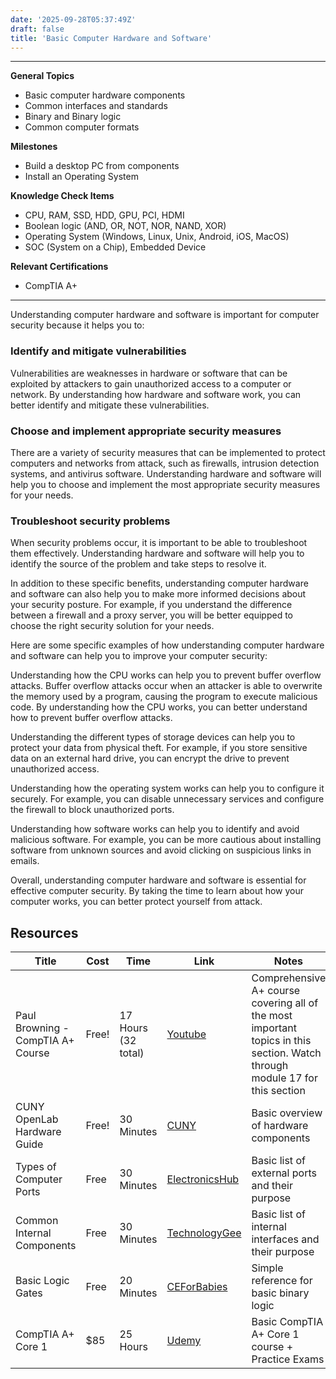 ```yaml
---
date: '2025-09-28T05:37:49Z'
draft: false
title: 'Basic Computer Hardware and Software'
---
```


---

**General Topics**

- Basic computer hardware components
- Common interfaces and standards
- Binary and Binary logic
- Common computer formats

**Milestones**

- Build a desktop PC from components
- Install an Operating System

**Knowledge Check Items**

- CPU, RAM, SSD, HDD, GPU, PCI, HDMI
- Boolean logic (AND, OR, NOT, NOR, NAND, XOR)
- Operating System (Windows, Linux, Unix, Android, iOS, MacOS)
- SOC (System on a Chip), Embedded Device

**Relevant Certifications**

- CompTIA A+

---

Understanding computer hardware and software is important for computer security because it helps you to:

### Identify and mitigate vulnerabilities
Vulnerabilities are weaknesses in hardware or software that can be exploited by attackers to gain unauthorized access to a computer or network. By understanding how hardware and software work, you can better identify and mitigate these vulnerabilities.

### Choose and implement appropriate security measures
There are a variety of security measures that can be implemented to protect computers and networks from attack, such as firewalls, intrusion detection systems, and antivirus software. Understanding hardware and software will help you to choose and implement the most appropriate security measures for your needs.

### Troubleshoot security problems
When security problems occur, it is important to be able to troubleshoot them effectively. Understanding hardware and software will help you to identify the source of the problem and take steps to resolve it.

In addition to these specific benefits, understanding computer hardware and software can also help you to make more informed decisions about your security posture. For example, if you understand the difference between a firewall and a proxy server, you will be better equipped to choose the right security solution for your needs.

Here are some specific examples of how understanding computer hardware and software can help you to improve your computer security:

Understanding how the CPU works can help you to prevent buffer overflow attacks. Buffer overflow attacks occur when an attacker is able to overwrite the memory used by a program, causing the program to execute malicious code. By understanding how the CPU works, you can better understand how to prevent buffer overflow attacks.

Understanding the different types of storage devices can help you to protect your data from physical theft. For example, if you store sensitive data on an external hard drive, you can encrypt the drive to prevent unauthorized access.

Understanding how the operating system works can help you to configure it securely. For example, you can disable unnecessary services and configure the firewall to block unauthorized ports.

Understanding how software works can help you to identify and avoid malicious software. For example, you can be more cautious about installing software from unknown sources and avoid clicking on suspicious links in emails.

Overall, understanding computer hardware and software is essential for effective computer security. By taking the time to learn about how your computer works, you can better protect yourself from attack.

## Resources

| Title                              | Cost   | Time                | Link                                                                                                                                         | Notes                                                                                                    |
|-------------------------------------|--------|---------------------|----------------------------------------------------------------------------------------------------------------------------------------------|----------------------------------------------------------------------------------------------------------|
| Paul Browning - CompTIA A+ Course   | Free!  | 17 Hours (32 total) | [Youtube](https://www.youtube.com/watch?v=1CZXXNKAY5o)                                                                                       | Comprehensive A+ course covering all of the most important topics in this section. Watch through module 17 for this section |
| CUNY OpenLab Hardware Guide         | Free!  | 30 Minutes          | [CUNY](https://openlab.citytech.cuny.edu/com-basics/hardware-guide/)                                                                         | Basic overview of hardware components                                                                    |
| Types of Computer Ports             | Free   | 30 Minutes          | [ElectronicsHub](https://www.electronicshub.org/types-of-computer-ports/)                                                                   | Basic list of external ports and their purpose                                                           |
| Common Internal Components          | Free   | 30 Minutes          | [TechnologyGee](https://www.technologygee.com/common-internal-computing-components-comptia-it-fundamentals-fc0-u61-2-3/)                    | Basic list of internal interfaces and their purpose                                                      |
| Basic Logic Gates                   | Free   | 20 Minutes          | [CEForBabies](https://computerengineeringforbabies.com/blogs/engineering/gate-in-computer-science)                                           | Simple reference for basic binary logic                                                                  |
| CompTIA A+ Core 1                   | $85    | 25 Hours            | [Udemy](https://www.udemy.com/course/comptia-a-core-1/)                                                                                      | Basic CompTIA A+ Core 1 course + Practice Exams                                                          |
